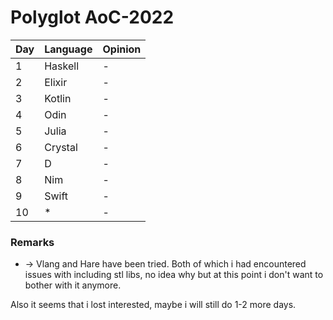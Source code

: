 # Polyglot AoC-2022

| Day | Language | Opinion |
|-----|----------|---------|
| 1   | Haskell  | -       |
| 2   | Elixir   | -       |
| 3   | Kotlin   | -       |
| 4   | Odin     | -       |
| 5   | Julia    | -       |
| 6   | Crystal  | -       |
| 7   | D        | -       |
| 8   | Nim      | -       |
| 9   | Swift    | -       |
| 10  | *        | -       |

### Remarks
* -> Vlang and Hare have been tried. Both of which i had encountered issues with including stl libs, no idea why but at this point i don't want to bother with it anymore.

Also it seems that i lost interested, maybe i will still do 1-2 more days.
